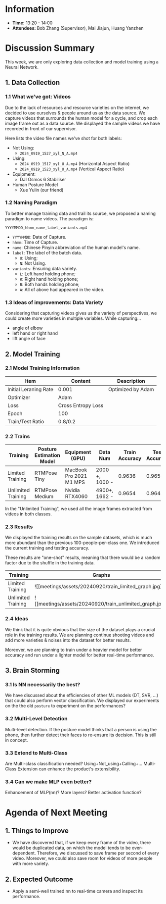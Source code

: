 # Information
- **Time:** 13:20 - 14:00
- **Attendees:** Bob Zhang (Supervisor), Mai Jiajun, Huang Yanzhen
# Discussion Summary
This week, we are only exploring data collection and model training using a Neural Network.
## 1. Data Collection
### 1.1 What we've got: Videos
Due to the lack of resources and resource varieties on the internet, we decided to use ourselves & people around us as the data source. We capture videos that surrounds the human model for a cycle, and crop each image frame out as a data source. We displayed the sample videos we have recorded in front of our supervisor.

Here lists the video file names we've shot for both labels:
- Not Using:
	- `2024_0919_1527_xyl_N_A.mp4`
- Using: 
	- `2024_0919_1517_xyl_U_A.mp4` (Horizontal Aspect Ratio)
	- `2024_0919_1523_xyl_U_A.mp4` (Vertical Aspect Ratio)
- Equipment:
	- DJI Osmos 6 Stabiliser 
- Human Posture Model
	- Xue Yulin (our friend)

### 1.2 Naming Paradigm
To better manage training data and trail its source, we proposed a naming paradigm to name videos. The paradigm is:
```
YYYYMMDD_hhmm_name_label_variants.mp4
```
- `YYYYMMDD`: Date of Capture.
- `hhmm`: Time of Capture.
- `name`: Chinese Pinyin abbreviation of the human model's name.
- `label`: The label of the batch data.
	- `U`: Using;
	- `N`: Not Using.
- `variants`: Ensuring data variety.
	- `L`: Left hand holding phone;
	- `R`: Right hand holding phone;
	- `B`: Both hands holding phone;
	- `A`: All of above had appeared in the video.

### 1.3 Ideas of improvements: Data Variety
Considering that capturing videos gives us the variety of perspectives, we could create more varieties in multiple variables. While capturing...
- angle of elbow
- left hand or right hand
- lift angle of face
  
## 2. Model Training
### 2.1 Model Training Information

| Item                  | Content            | Description       |
| --------------------- | ------------------ | ----------------- |
| Initial Leraning Rate | 0.001              | Optimized by Adam |
| Optimizer             | Adam               |                   |
| Loss                  | Cross Entropy Loss |                   |
| Epoch                 | 100                |                   |
| Train/Test Ratio      | 0.8/0.2            |                   |

### 2.2 Trains

| Training           | Posture Estimation Model | Equipment (GPU)         | Data Num       | Train Accuracy | Test Accuracy | Loss   |
| ------------------ | ------------------------ | ----------------------- | -------------- | -------------- | ------------- | ------ |
| Limited Training   | RTMPose Tiny             | MacBook Pro 2021 M1 MPS | 2000 +, 1000 - | 0.9636         | 0.9653        | 0.3557 |
| Unlimited Training | RTMPose Medium           | Nvidia RTX4060          | 4900+, 1662 -  | 0.9654         | 0.9640        | 0.3488 |

In the "Unlimited Training", we used all the image frames extracted from videos in both classes.

### 2.3 Results
We displayed the training results on the sample datasets, which is much more abundant than the previous 100-people-per-class one. We introduced the current training and testing accuracy.

These results are "one-shot" results, meaning that there would be a random factor due to the shuffle in the training data. 

| Training           | Graphs                                                  | Console                                                   |
| ------------------ | ------------------------------------------------------- | --------------------------------------------------------- |
| Limited Training   | ![[meetings/assets/20240920/train_limited_graph.jpg]]   | ![[meetings/assets/20240920/train_limited_console.jpg]]   |
| Unlimited Training | ![[meetings/assets/20240920/train_unlimited_graph.jpg]] | ![[meetings/assets/20240920/train_unlimited_console.png]] |

### 2.4 Ideas
We think that it is quite obvious that the size of the dataset plays a crucial role in the training results. We are planning continue shooting videos and add more varieties & noises into the dataset for better results.

Moreover, we are planning to train under a heavier model for better accuracy and run under a lighter model for better real-time performance.

## 3. Brain Storming
### 3.1 Is NN necessarily the best?
We have discussed about the efficiencies of other ML models (DT, SVR, ...) that could also perform vector classification. We displayed our experiments on the the old `posture` to experiment on the performances?
### 3.2 Multi-Level Detection
Multi-level detection. If the posture model thinks that a person is using the phone, then further detect their faces to re-ensure its decision. This is still in concept.
### 3.3 Extend to Multi-Class
Are Multi-class classification needed? Using+Not_using+Calling+...
Multi-Class Extension can enhance the product's extensibility.
### 3.4 Can we make MLP even better?
Enhancement of MLP(nn)? More layers? Better activation function?

# Agenda of Next Meeting
## 1. Things to Improve
- We have discovered that, if we keep every frame of the video, there would be duplicated data, on which the model tends to be over-dependent. Therefore, we discussed to save frame per second of every video. Moreover, we could also save room for videos of more people with more variety.
## 2. Expected Outcome
- Apply a semi-well trained nn to real-time camera and inspect its performance.
